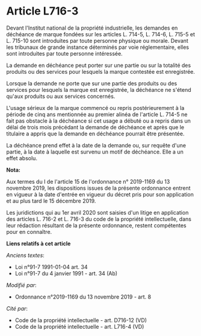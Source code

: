 # Article L716-3

Devant l'Institut national de la propriété industrielle, les demandes en déchéance de marque fondées sur les articles L.
714-5, L. 714-6, L. 715-5 et L. 715-10 sont introduites par toute personne physique ou morale. Devant les tribunaux de grande
instance déterminés par voie réglementaire, elles sont introduites par toute personne intéressée.

La demande en déchéance peut porter sur une partie ou sur la totalité des produits ou des services pour lesquels la marque
contestée est enregistrée.

Lorsque la demande ne porte que sur une partie des produits ou des services pour lesquels la marque est enregistrée, la
déchéance ne s'étend qu'aux produits ou aux services concernés.

L'usage sérieux de la marque commencé ou repris postérieurement à la période de cinq ans mentionnée au premier alinéa de
l'article L. 714-5 ne fait pas obstacle à la déchéance si cet usage a débuté ou a repris dans un délai de trois mois
précédant la demande de déchéance et après que le titulaire a appris que la demande en déchéance pourrait être présentée.

La déchéance prend effet à la date de la demande ou, sur requête d'une partie, à la date à laquelle est survenu un motif de
déchéance. Elle a un effet absolu.

**Nota:**

Aux termes du I de l'article 15 de l'ordonnance n° 2019-1169 du 13 novembre 2019, les dispositions issues de la présente
ordonnance entrent en vigueur à la date d'entrée en vigueur du décret pris pour son application et au plus tard le 15
décembre 2019.

Les juridictions qui au 1er avril 2020 sont saisies d'un litige en application des articles L. 716-2 et L. 716-3 du code de
la propriété intellectuelle, dans leur rédaction résultant de la présente ordonnance, restent compétentes pour en connaître.

**Liens relatifs à cet article**

_Anciens textes_:

  - Loi n°91-7 1991-01-04 art. 34
  - Loi n°91-7 du 4 janvier 1991 - art. 34 (Ab)

_Modifié par_:

  - Ordonnance n°2019-1169 du 13 novembre 2019 - art. 8

_Cité par_:

  - Code de la propriété intellectuelle - art. D716-12 (VD)
  - Code de la propriété intellectuelle - art. L716-4 (VD)

